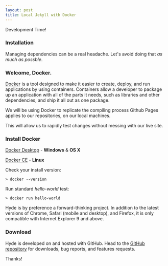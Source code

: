 ```yaml
---
layout: post
title: Local Jekyll with Docker
---
```


Development Time!

### Installation

Managing dependencies can be a real headache. Let's avoid doing that *as much as possble*.

### Welcome, Docker.

[Docker](https://www.docker.com/) is a tool designed to make it easier to create, deploy, and run applications by using containers. Containers allow a developer to package up an application with all of the parts it needs, such as libraries and other dependencies, and ship it all out as one package.

We will be using Docker to replicate the compiling process Github Pages applies to our repositories, on our local machines.

This will allow us to rapidly test changes without messing with our live site.

### Install Docker

[Docker Desktop](https://www.docker.com/products/docker-desktop) - **Windows** & **OS X**

[Docker CE](https://docs.docker.com/install/linux/docker-ce/fedora/) - **Linux**

Check your install version:
~~~~~~~~
> docker --version
~~~~~~~~

Run standard *hello-world* test:
~~~~~~~~
> docker run hello-world
~~~~~~~~




Hyde is by preference a forward-thinking project. In addition to the latest versions of Chrome, Safari (mobile and desktop), and Firefox, it is only compatible with Internet Explorer 9 and above.

### Download

Hyde is developed on and hosted with GitHub. Head to the <a href="https://github.com/poole/hyde">GitHub repository</a> for downloads, bug reports, and features requests.

Thanks!
